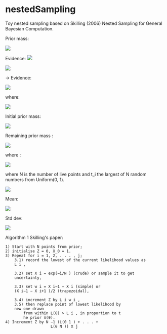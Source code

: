# nestedSampling

Toy nested sampling based on Skilling (2006) Nested Sampling for General Bayesian Computation. 

Prior mass:

<img src="https://render.githubusercontent.com/render/math?math=\int_{L(\theta)>\lambda} \pi (\theta) d \theta">

Evidence: 
<img src="https://render.githubusercontent.com/render/math?math=Z=\int_0^1 L(X) dX">

<img src="https://render.githubusercontent.com/render/math?math=<0 (X_{m+1}) < X_m < ... < X_2 < X_1 < 1 (X_0)">

-> Evidence: 

<img src="https://render.githubusercontent.com/render/math?math=Z = \sum_{i=1}^m w_i(t) L_i">

where:

<img src="https://render.githubusercontent.com/render/math?math=\omega \approx \Delta X">

Initial prior mass:

<img src="https://render.githubusercontent.com/render/math?math=X_0 = 1">


Remaining prior mass : 

<img src="https://render.githubusercontent.com/render/math?math=X_i = t_i X_{i-1}">

where : 

<img src="https://render.githubusercontent.com/render/math?math=Pr(t_i) = N t_i^{N-1} \in (0,1)">


where N is the number of live points and t_i the largest of N random numbers from Uniform(0, 1). 


<img src="https://render.githubusercontent.com/render/math?math=t_i \sim \beta(N,1)">

Mean:

<img src="https://render.githubusercontent.com/render/math?math=E(log t) = \frac{-1}{N}">

Std dev: 

<img src="https://render.githubusercontent.com/render/math?math=dev(log) = \frac{1}{N}">

Algorithm 1 Skilling's paper:

	1) Start with N points from prior;
	2) initialise Z = 0, X_0 = 1.
	3) Repeat for i = 1, 2, . . . , j;
	    3.1) record the lowest of the current likelihood values as 
	    L i ,

	    3.2) set X i = exp(−i/N ) (crude) or sample it to get 
	    uncertainty,

	    3.3) set w i = X i−1 − X i (simple) or 
	    (X i−1 − X i+1 )/2 (trapezoidal),

	    3.4) increment Z by L i w i ,
	    3.5) then replace point of lowest likelihood by 
	    new one drawn
	        from within L(θ) > L i , in proportion to t
	        he prior π(θ).
	4) Increment Z by N −1 (L(θ 1 ) + . . . + 
						L(θ N )) X j


